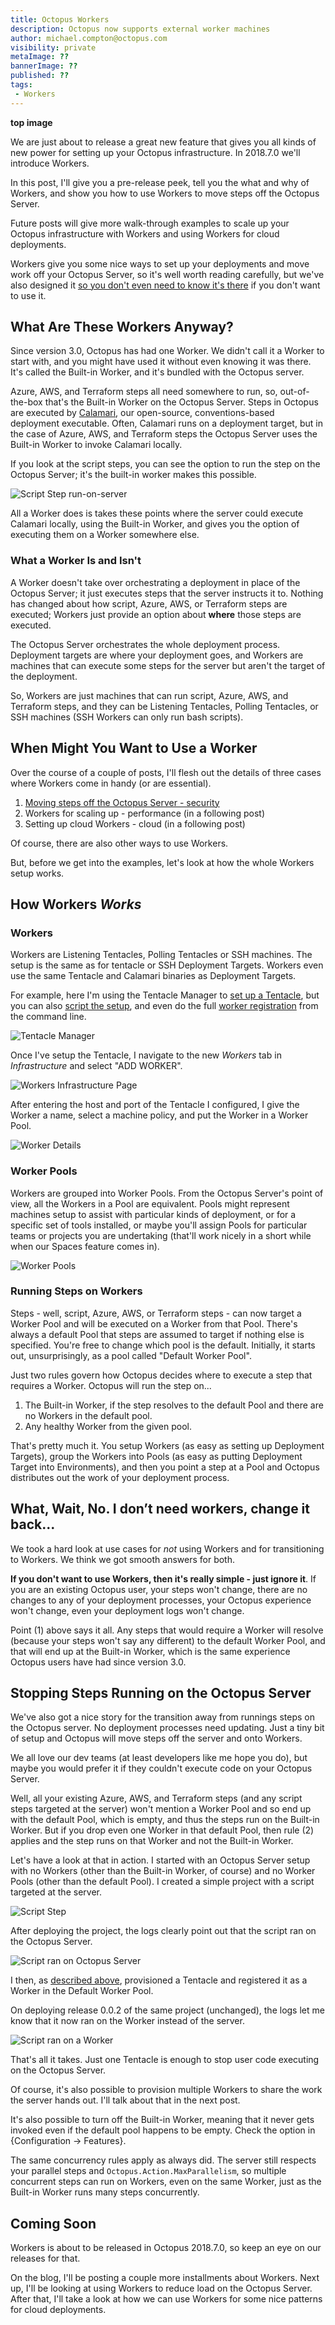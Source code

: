 ```yaml
---
title: Octopus Workers
description: Octopus now supports external worker machines
author: michael.compton@octopus.com
visibility: private
metaImage: ??
bannerImage: ??
published: ??
tags:
 - Workers
---
```


**top image**

We are just about to release a great new feature that gives you all kinds of new power for setting up your Octopus infrastructure.  In 2018.7.0 we'll introduce Workers.  

In this post, I'll give you a pre-release peek, tell you the what and why of Workers, and show you how to use Workers to move steps off the Octopus Server.  

Future posts will give more walk-through examples to scale up your Octopus infrastructure with Workers and using Workers for cloud deployments.

Workers give you some nice ways to set up your deployments and move work off your Octopus Server, so it's well worth reading carefully, but we've also designed it [so you don't even need to know it's there](#What,-Wait,-No.-Now-there's-Workers-and-Pools-and-a-Built-in-Worker,-I-don't-care,-just-let-me-have-it-back-to-how-it-used-to-be) if you don't want to use it.

## What Are These Workers Anyway?

Since version 3.0, Octopus has had one Worker.  We didn't call it a Worker to start with, and you might have used it without even knowing it was there.  It's called the Built-in Worker, and it's bundled with the Octopus server.

Azure, AWS, and Terraform steps all need somewhere to run, so, out-of-the-box that's the Built-in Worker on the Octopus Server.  Steps in Octopus are executed by [Calamari](https://github.com/OctopusDeploy/Calamari), our open-source, conventions-based deployment executable.  Often, Calamari runs on a deployment target, but in the case of Azure, AWS, and Terraform steps the Octopus Server uses the Built-in Worker to invoke Calamari locally.

If you look at the script steps, you can see the option to run the step on the Octopus Server; it's the built-in worker makes this possible.

![Script Step run-on-server](workers-run-on-server.png)

All a Worker does is takes these points where the server could execute Calamari locally, using the Built-in Worker, and gives you the option of executing them on a Worker somewhere else.

### What a Worker Is and Isn't

A Worker doesn't take over orchestrating a deployment in place of the Octopus Server; it just executes steps that the server instructs it to.  Nothing has changed about how script, Azure, AWS, or Terraform steps are executed; Workers just provide an option about **where** those steps are executed.

The Octopus Server orchestrates the whole deployment process. Deployment targets are where your deployment goes, and Workers are machines that can execute some steps for the server but aren't the target of the deployment.

So, Workers are just machines that can run script, Azure, AWS, and Terraform steps, and they can be Listening Tentacles, Polling Tentacles, or SSH machines (SSH Workers can only run bash scripts).

## When Might You Want to Use a Worker

Over the course of a couple of posts, I'll flesh out the details of three cases where Workers come in handy (or are essential).

1. [Moving steps off the Octopus Server - security](#Stopping-steps-running-on-the-Octopus-Server)
1. Workers for scaling up - performance (in a following post)
1. Setting up cloud Workers - cloud (in a following post)

Of course, there are also other ways to use Workers.

But, before we get into the examples, let's look at how the whole Workers setup works.

## How Workers _Works_

### Workers

Workers are Listening Tentacles, Polling Tentacles or SSH machines.  The setup is the same as for tentacle or SSH Deployment Targets.  Workers even use the same Tentacle and Calamari binaries as Deployment Targets.

For example, here I'm using the Tentacle Manager to [set up a Tentacle](https://octopus.com/docs/infrastructure/windows-targets), but you can also [script the setup](https://octopus.com/docs/infrastructure/windows-targets/automating-tentacle-installation), and even do the full [worker registration](https://octopus.com/docs/api-and-integration/tentacle.exe-command-line/register-with) from the command line.

![Tentacle Manager](workers-tentacle-setup.png)

Once I've setup the Tentacle, I navigate to the new *Workers* tab in *Infrastructure* and select "ADD WORKER".

![Workers Infrastructure Page](workers-infrastructure.png)

After entering the host and port of the Tentacle I configured, I give the Worker a name, select a machine policy, and put the Worker in a Worker Pool.

![Worker Details](workers-set-worker-pool.png)

### Worker Pools

Workers are grouped into Worker Pools.  From the Octopus Server's point of view, all the Workers in a Pool are equivalent. Pools might represent machines setup to assist with particular kinds of deployment, or for a specific set of tools installed, or maybe you'll assign Pools for particular teams or projects you are undertaking (that'll work nicely in a short while when our Spaces feature comes in).

![Worker Pools](workers-pools.png)

### Running Steps on Workers

Steps - well, script, Azure, AWS, or Terraform steps - can now target a Worker Pool and will be executed on a Worker from that Pool.  There's always a default Pool that steps are assumed to target if nothing else is specified.  You're free to change which pool is the default.  Initially, it starts out, unsurprisingly, as a pool called "Default Worker Pool".

Just two rules govern how Octopus decides where to execute a step that requires a Worker.  Octopus will run the step on...

1. The Built-in Worker, if the step resolves to the default Pool and there are no Workers in the default pool.
1. Any healthy Worker from the given pool.

That's pretty much it. You setup Workers (as easy as setting up Deployment Targets), group the Workers into Pools (as easy as putting Deployment Target into Environments), and then you point a step at a Pool and Octopus distributes out the work of your deployment process.

## What, Wait, No. I don’t need workers, change it back...

We took a hard look at use cases for *not* using Workers and for transitioning to Workers.  We think we got smooth answers for both.

**If you don't want to use Workers, then it's really simple - just ignore it**.  If you are an existing Octopus user, your steps won't change, there are no changes to any of your deployment processes, your Octopus experience won't change, even your deployment logs won't change.

Point (1) above says it all.  Any steps that would require a Worker will resolve (because your steps won't say any different) to the default Worker Pool, and that will end up at the Built-in Worker, which is the same experience Octopus users have had since version 3.0.

## Stopping Steps Running on the Octopus Server

We've also got a nice story for the transition away from runnings steps on the Octopus server.  No deployment processes need updating.  Just a tiny bit of setup and Octopus will move steps off the server and onto Workers.

We all love our dev teams (at least developers like me hope you do), but maybe you would prefer it if they couldn't execute code on your Octopus Server.  

Well, all your existing Azure, AWS, and Terraform steps (and any script steps targeted at the server) won't mention a Worker Pool and so end up with the default Pool, which is empty, and thus the steps run on the Built-in Worker.  But if you drop even one Worker in that default Pool, then rule (2) applies and the step runs on that Worker and not the Built-in Worker.

Let's have a look at that in action.  I started with an Octopus Server setup with no Workers (other than the Built-in Worker, of course) and no Worker Pools (other than the default Pool). I created a simple project with a script targeted at the server.

![Script Step](workers-script-step.png)

After deploying the project, the logs clearly point out that the script ran on the Octopus Server.

![Script ran on Octopus Server](workers-ran-on-server.png)

I then, as [described above](#Workers), provisioned a Tentacle and registered it as a Worker in the Default Worker Pool.

On deploying release 0.0.2 of the same project (unchanged), the logs let me know that it now ran on the Worker instead of the server.

![Script ran on a Worker](workers-ran-on-worker.png)

That's all it takes.  Just one Tentacle is enough to stop user code executing on the Octopus Server.  

Of course, it's also possible to provision multiple Workers to share the work the server hands out.  I'll talk about that in the next post.

It's also possible to turn off the Built-in Worker, meaning that it never gets invoked even if the default pool happens to be empty.  Check the option in {Configuration -> Features}.

The same concurrency rules apply as always did.  The server still respects your parallel steps and `Octopus.Action.MaxParallelism`, so multiple concurrent steps can run on Workers, even on the same Worker, just as the Built-in Worker runs many steps concurrently.

## Coming Soon

Workers is about to be released in Octopus 2018.7.0, so keep an eye on our releases for that.  

On the blog, I'll be posting a couple more installments about Workers.  Next up, I'll be looking at using Workers to reduce load on the Octopus Server.  After that, I'll take a look at how we can use Workers for some nice patterns for cloud deployments.
